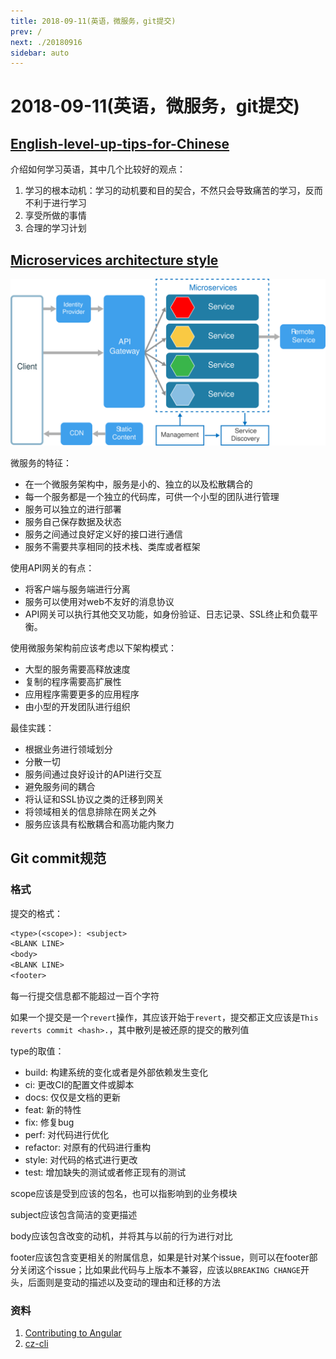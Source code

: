 ```yaml
---
title: 2018-09-11(英语，微服务，git提交)
prev: /
next: ./20180916
sidebar: auto
---
```


# 2018-09-11(英语，微服务，git提交)

## [English-level-up-tips-for-Chinese](https://github.com/byoungd/English-level-up-tips-for-Chinese)

介绍如何学习英语，其中几个比较好的观点：

1. 学习的根本动机：学习的动机要和目的契合，不然只会导致痛苦的学习，反而不利于进行学习
2. 享受所做的事情
3. 合理的学习计划

## [Microservices architecture style](https://docs.microsoft.com/en-us/azure/architecture/guide/architecture-styles/microservices)

![微服务逻辑](./imgs/microservices-logical.svg)

微服务的特征：

* 在一个微服务架构中，服务是小的、独立的以及松散耦合的
* 每一个服务都是一个独立的代码库，可供一个小型的团队进行管理
* 服务可以独立的进行部署
* 服务自己保存数据及状态
* 服务之间通过良好定义好的接口进行通信
* 服务不需要共享相同的技术栈、类库或者框架

使用API网关的有点：

* 将客户端与服务端进行分离
* 服务可以使用对web不友好的消息协议
* API网关可以执行其他交叉功能，如身份验证、日志记录、SSL终止和负载平衡。

使用微服务架构前应该考虑以下架构模式：

* 大型的服务需要高释放速度
* 复制的程序需要高扩展性
* 应用程序需要更多的应用程序
* 由小型的开发团队进行组织

最佳实践：

* 根据业务进行领域划分
* 分散一切
* 服务间通过良好设计的API进行交互
* 避免服务间的耦合
* 将认证和SSL协议之类的迁移到网关
* 将领域相关的信息排除在网关之外
* 服务应该具有松散耦合和高功能内聚力

## Git commit规范

### 格式

提交的格式：

```txt
<type>(<scope>): <subject>
<BLANK LINE>
<body>
<BLANK LINE>
<footer>
```

每一行提交信息都不能超过一百个字符

如果一个提交是一个`revert`操作，其应该开始于`revert`，提交都正文应该是`This reverts commit <hash>.`，其中散列是被还原的提交的散列值

type的取值：

* build: 构建系统的变化或者是外部依赖发生变化
* ci: 更改CI的配置文件或脚本
* docs: 仅仅是文档的更新
* feat: 新的特性
* fix: 修复bug
* perf: 对代码进行优化
* refactor: 对原有的代码进行重构
* style: 对代码的格式进行更改
* test: 增加缺失的测试或者修正现有的测试

scope应该是受到应该的包名，也可以指影响到的业务模块

subject应该包含简洁的变更描述

body应该包含改变的动机，并将其与以前的行为进行对比

footer应该包含变更相关的附属信息，如果是针对某个issue，则可以在footer部分关闭这个issue；比如果此代码与上版本不兼容，应该以`BREAKING CHANGE`开头，后面则是变动的描述以及变动的理由和迁移的方法

### 资料

1. [Contributing to Angular](https://github.com/angular/angular/blob/master/CONTRIBUTING.md)
2. [cz-cli](https://github.com/commitizen/cz-cli)
